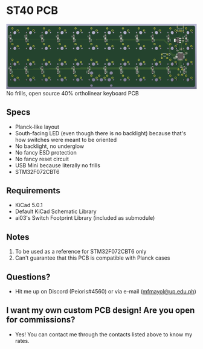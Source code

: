 # ST40 PCB
![ST40 PCB](https://raw.githubusercontent.com/coarse/st40/master/renders/back.PNG)
No frills, open source 40% ortholinear keyboard PCB

## Specs

- Planck-like layout
- South-facing LED (even though there is no backlight) because that's how switches were meant to be oriented
- No backlight, no underglow
- No fancy ESD protection
- No fancy reset circuit
- USB Mini because literally no frills
- STM32F072CBT6

## Requirements

- KiCad 5.0.1
- Default KiCad Schematic Library
- ai03's Switch Footprint Library (included as submodule)

## Notes

1. To be used as a reference for STM32F072CBT6 only
2. Can't guarantee that this PCB is compatible with Planck cases

## Questions?

 - Hit me up on Discord (Peioris#4560) or via e-mail (mfmayol@up.edu.ph)
 
 ## I want my own custom PCB design! Are you open for commissions?
 
 - Yes! You can contact me through the contacts listed above to know my rates.
